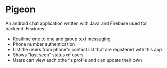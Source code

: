 # Pigeon
An android chat application written with Java and Firebase used for backend.
Features:
- Realtime one to one and group text messaging
- Phone number authentication
- List the users from phone's contact list that are registered with this app
- Shows "last seen" status of users
- Users can view each other's profile and can update their own
